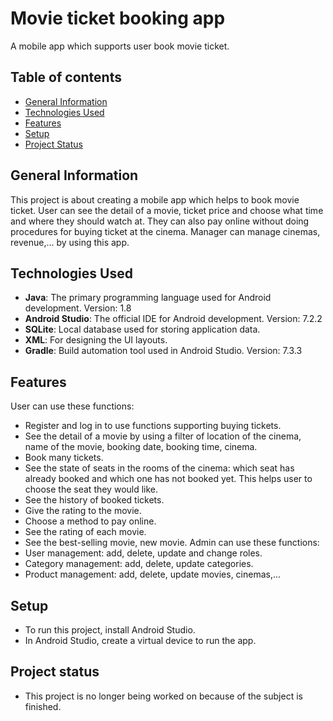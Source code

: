 # Movie ticket booking app
A mobile app which supports user book movie ticket.

## Table of contents
* [General Information](#general-information)
* [Technologies Used](#technologies-used)
* [Features](#features)
* [Setup](#Setup)
* [Project Status](#project-status)
## General Information
This project is about creating a mobile app which helps to book movie ticket. User can see the detail of a movie, ticket price and choose what time and where they should watch at. They can also pay online without doing procedures for buying ticket at the cinema. Manager can manage cinemas, revenue,... by using this app.
## Technologies Used
- **Java**: The primary programming language used for Android development. Version: 1.8
- **Android Studio**: The official IDE for Android development. Version: 7.2.2
- **SQLite**: Local database used for storing application data.
- **XML**: For designing the UI layouts.
- **Gradle**: Build automation tool used in Android Studio. Version: 7.3.3
## Features
User can use these functions:
- Register and log in to use functions supporting buying tickets.
- See the detail of a movie by using a filter of location of the cinema, name of the movie, booking date, booking time, cinema.
- Book many tickets.
- See the state of seats in the rooms of the cinema: which seat has already booked and which one has not booked yet. This helps user to choose the seat they would like.
- See the history of booked tickets.
- Give the rating to the movie.
- Choose a method to pay online.
- See the rating of each movie.
- See the best-selling movie, new movie.
Admin can use these functions:
- User management: add, delete, update and change roles.
- Category management: add, delete, update categories.
- Product management: add, delete, update movies, cinemas,...
## Setup
- To run this project, install Android Studio.
- In Android Studio, create a virtual device to run the app.
## Project status
- This project is no longer being worked on because of the subject is finished.


  

